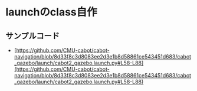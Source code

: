 # launchのclass自作

## サンプルコード

- [https://github.com/CMU-cabot/cabot-navigation/blob/8d33f8c3d8083ee2d3e1b8d58861ce543451d683/cabot_gazebo/launch/cabot2_gazebo.launch.py#L58-L88](https://github.com/CMU-cabot/cabot-navigation/blob/8d33f8c3d8083ee2d3e1b8d58861ce543451d683/cabot_gazebo/launch/cabot2_gazebo.launch.py#L58-L88)
